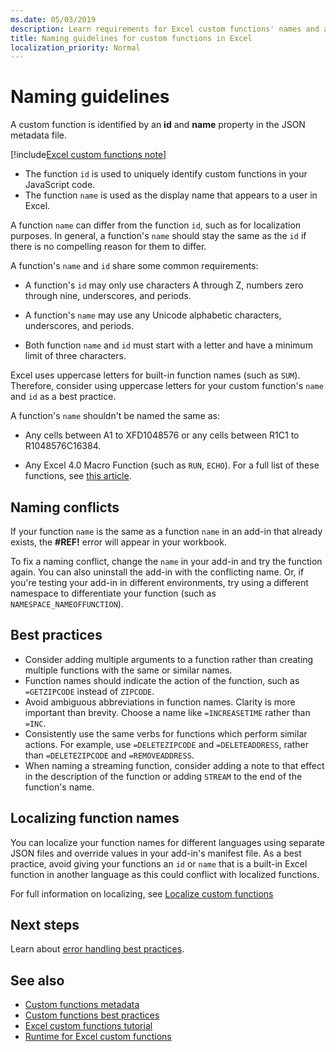 ```yaml
---
ms.date: 05/03/2019
description: Learn requirements for Excel custom functions' names and avoid common naming pitfalls.
title: Naming guidelines for custom functions in Excel
localization_priority: Normal
---
```

# Naming guidelines

A custom function is identified by an **id** and **name** property in the JSON metadata file.

[!include[Excel custom functions note](../includes/excel-custom-functions-note.md)]

- The function `id` is used to uniquely identify custom functions in your JavaScript code. 
- The function `name` is used as the display name that appears to a user in Excel. 

A function `name` can differ from the function `id`, such as for localization purposes. In general, a function's `name` should stay the same as the `id` if there is no compelling reason for them to differ.

A function's `name` and `id` share some common requirements:

- A function's `id` may only use characters A through Z, numbers zero through nine, underscores, and periods.

- A function's `name` may use any Unicode alphabetic characters, underscores, and periods.

- Both function `name` and `id` must start with a letter and have a minimum limit of three characters.

Excel uses uppercase letters for built-in function names (such as `SUM`). Therefore, consider using uppercase letters for your custom function's `name` and `id` as a best practice.

A function's `name` shouldn't be named the same as:

- Any cells between A1 to XFD1048576 or any cells between R1C1 to R1048576C16384.

- Any Excel 4.0 Macro Function (such as `RUN`, `ECHO`).  For a full list of these functions, see [this article](https://www.microsoft.com/en-us/download/details.aspx?id=1465).

## Naming conflicts

If your function `name` is the same as a function `name` in an add-in that already exists, the **#REF!** error will appear in your workbook.

To fix a naming conflict, change the `name` in your add-in and try the function again. You can also uninstall the add-in with the conflicting name. Or, if you're testing your add-in in different environments, try using a different namespace to differentiate your function (such as `NAMESPACE_NAMEOFFUNCTION`).

## Best practices

- Consider adding multiple arguments to a function rather than creating multiple functions with the same or similar names.
- Function names should indicate the action of the function, such as `=GETZIPCODE` instead of `ZIPCODE`.
- Avoid ambiguous abbreviations in function names. Clarity is more important than brevity. Choose a name like `=INCREASETIME` rather than `=INC`.
- Consistently use the same verbs for functions which perform similar actions. For example, use `=DELETEZIPCODE` and `=DELETEADDRESS`, rather than `=DELETEZIPCODE` and `=REMOVEADDRESS`.
- When naming a streaming function, consider adding a note to that effect in the description of the function or adding `STREAM` to the end of the function's name.

## Localizing function names

You can localize your function names for different languages using separate JSON files and override values in your add-in's manifest file. As a best practice, avoid giving your functions an `id` or `name` that is a built-in Excel function in another language as this could conflict with localized functions.

For full information on localizing, see [Localize custom functions](custom-functions-localize.md)

## Next steps
Learn about [error handling best practices](custom-functions-errors.md).

## See also

* [Custom functions metadata](custom-functions-json.md)
* [Custom functions best practices](custom-functions-best-practices.md)
* [Excel custom functions tutorial](../tutorials/excel-tutorial-create-custom-functions.md)
* [Runtime for Excel custom functions](custom-functions-runtime.md)
